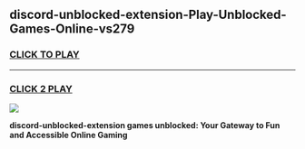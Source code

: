 
## discord-unblocked-extension-Play-Unblocked-Games-Online-vs279
<h3>
<a href="https://premium76.site?title=discord-unblocked-extension&ref=25A">CLICK TO PLAY</a></h3>
<hr>

<h3>
<a href="https://premium76.site?title=discord-unblocked-extension&ref=25A">CLICK 2 PLAY</a>
  
</h3>

<a href="https://premium76.site?title=discord-unblocked-extension&ref=25A"><img src="https://clearcache.store/games.png"></a>


**discord-unblocked-extension games unblocked: Your Gateway to Fun and Accessible Online Gaming**
